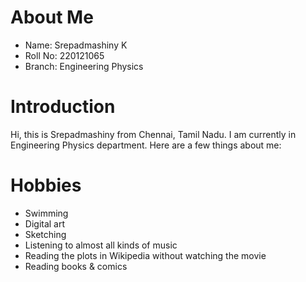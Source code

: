 # About Me

- Name: Srepadmashiny K
- Roll No: 220121065
- Branch: Engineering Physics

# Introduction

Hi, this is Srepadmashiny from Chennai, Tamil Nadu. I am currently in Engineering Physics department. Here are a few things about me:

# Hobbies

- Swimming
- Digital art
- Sketching
- Listening to almost all kinds of music
- Reading the plots in Wikipedia without watching the movie
- Reading books & comics


